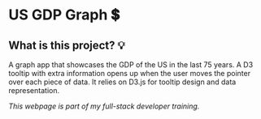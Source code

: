 # US GDP Graph :heavy_dollar_sign:	

## What is this project? :bulb:

A graph app that showcases the GDP of the US in the last 75 years. A D3 tooltip with extra information opens up when the user moves the pointer over each piece of data. It relies on D3.js for tooltip design and data representation.

*This webpage is part of my full-stack developer training.*
